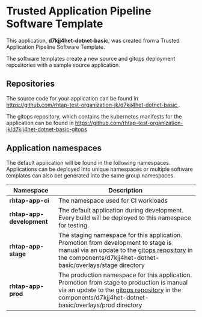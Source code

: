 # Trusted Application Pipeline Software Template

This application, **d7kjj4het-dotnet-basic**, was created from a Trusted Application Pipeline Software Template.

The software templates create a new source and gitops deployment repositories with a sample source application. 

## Repositories

The source code for your application can be found in [https://github.com/rhtap-test-organization-jk/d7kjj4het-dotnet-basic ](https://github.com/rhtap-test-organization-jk/d7kjj4het-dotnet-basic ).
 
The gitops repository, which contains the kubernetes manifests for the application can be found in 
[https://github.com/rhtap-test-organization-jk/d7kjj4het-dotnet-basic-gitops ](https://github.com/rhtap-test-organization-jk/d7kjj4het-dotnet-basic-gitops ) 

## Application namespaces 

The default application will be found in the following namespaces. Applications can be deployed into unique namespaces or multiple software templates can also bet generated into the same group namespaces.  

|  Namespace   |  Description   |  
| -------- | -------- |
| **rhtap-app-ci** | The namespace used for CI workloads |
| **rhtap-app-development** | The default application during development. Every build will be deployed to this namespace for testing. |
| **rhtap-app-stage** | The staging namespace for this application. Promotion from development to stage is manual via an update to the [gitops repository](https://github.com/rhtap-test-organization-jk/d7kjj4het-dotnet-basic-gitops ) in the components/d7kjj4het-dotnet-basic/overlays/stage directory |
| **rhtap-app-prod** | The production namespace for this application. Promotion from stage to production is manual via an update to the [gitops repository](https://github.com/rhtap-test-organization-jk/d7kjj4het-dotnet-basic-gitops ) in the components/d7kjj4het-dotnet-basic/overlays/prod directory |